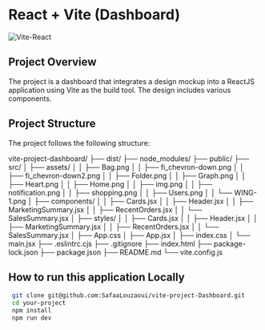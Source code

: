 # React + Vite (Dashboard)
![Vite-React](https://github.com/SafaaLouzaoui/vite-project-Dashboard/assets/140024716/c56a8ab4-a35d-4eca-90b2-e545ae427c70)

## Project Overview

The project is a dashboard that integrates a design mockup into a ReactJS application using Vite as the build tool. The design includes various components.

## Project Structure

The project follows the following structure:

vite-project-dashboard/ 
├── dist/
├── node_modules/
├── public/
├── src/
│ ├── assets/
│ │ ├── Bag.png
│ │ ├── fi_chevron-down.png
│ │ ├── fi_chevron-down2.png
│ │ ├── Folder.png
│ │ ├── Graph.png
│ │ ├── Heart.png
│ │ ├── Home.png
│ │ ├── img.png
│ │ ├── notification.png
│ │ ├── shopping.png
│ │ ├── Users.png
│ │ └── WING-1.png
│ ├── components/
│ │ ├── Cards.jsx
│ │ ├── Header.jsx
│ │ ├── MarketingSummary.jsx
│ │ ├── RecentOrders.jsx
│ │ └── SalesSummary.jsx
│ ├── styles/
│ │ ├── Cards.jsx
│ │ ├── Header.jsx
│ │ ├── MarketingSummary.jsx
│ │ ├── RecentOrders.jsx
│ │ └── SalesSummary.jsx
│ ├── App.css
│ ├── App.jsx
│ ├── index.css
│ └── main.jsx
├── .eslintrc.cjs
├── .gitignore
├── index.html
├── package-lock.json
├── package.json
├── README.md 
└── vite.config.js

## How to run this application Locally
   ```bash
    git clone git@github.com:SafaaLouzaoui/vite-project-Dashboard.git
    cd your-project
    npm install
    npm run dev
 ```


